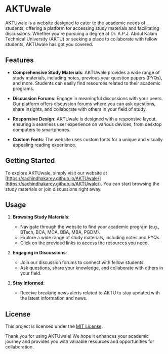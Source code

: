 # AKTUwale

AKTUwale is a website designed to cater to the academic needs of students, offering a platform for accessing study materials and facilitating discussions. Whether you're pursuing a degree at Dr. A.P.J. Abdul Kalam Technical University (AKTU) or seeking a place to collaborate with fellow students, AKTUwale has got you covered.

## Features

- **Comprehensive Study Materials**: AKTUwale provides a wide range of study materials, including notes, previous year question papers (PYQs), and more. Students can easily find resources related to their academic programs.

- **Discussion Forums**: Engage in meaningful discussions with your peers. Our platform offers discussion forums where you can ask questions, share insights, and collaborate with others in your field of study.

- **Responsive Design**: AKTUwale is designed with a responsive layout, ensuring a seamless user experience on various devices, from desktop computers to smartphones.

- **Custom Fonts**: The website uses custom fonts for a unique and visually appealing reading experience.

## Getting Started

To explore AKTUwale, simply visit our website at [https://sachindhakarey.github.io/AKTUwale/](https://sachindhakarey.github.io/AKTUwale/). You can start browsing the study materials or join discussions right away.

## Usage

1. **Browsing Study Materials**: 
   - Navigate through the website to find your academic program (e.g., BTech, BCA, MCA, BBA, MBA, PGDM).
   - Explore a wide range of study materials, including notes and PYQs.
   - Click on the provided links to access the resources you need.

2. **Engaging in Discussions**:
   - Join our discussion forums to connect with fellow students.
   - Ask questions, share your knowledge, and collaborate with others in your field.
   
3. **Stay Informed**:
   - Receive breaking news alerts related to AKTU to stay updated with the latest information and news.

## License

This project is licensed under the [MIT License](LICENSE).


Thank you for using AKTUwale! We hope it enhances your academic journey and provides you with valuable resources and opportunities for collaboration.
